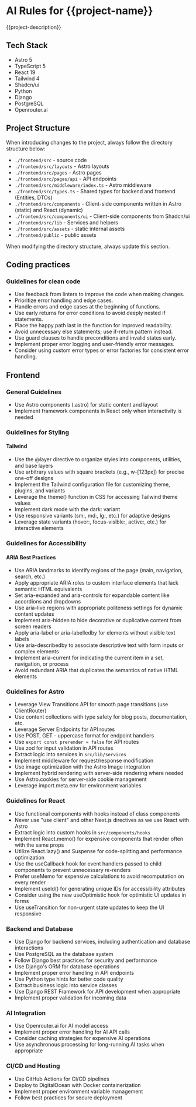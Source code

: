 # AI Rules for {{project-name}}

{{project-description}}

## Tech Stack

- Astro 5
- TypeScript 5
- React 19
- Tailwind 4
- Shadcn/ui
- Python
- Django
- PostgreSQL
- Openrouter.ai

## Project Structure

When introducing changes to the project, always follow the directory structure below:

- `./frontend/src` - source code
- `./frontend/src/layouts` - Astro layouts
- `./frontend/src/pages` - Astro pages
- `./frontend/src/pages/api` - API endpoints
- `./frontend/src/middleware/index.ts` - Astro middleware
- `./frontend/src/types.ts` - Shared types for backend and frontend (Entities, DTOs)
- `./frontend/src/components` - Client-side components written in Astro (static) and React (dynamic)
- `./frontend/src/components/ui` - Client-side components from Shadcn/ui
- `./frontend/src/lib` - Services and helpers
- `./frontend/src/assets` - static internal assets
- `./frontend/public` - public assets

When modifying the directory structure, always update this section.

## Coding practices

### Guidelines for clean code

- Use feedback from linters to improve the code when making changes.
- Prioritize error handling and edge cases.
- Handle errors and edge cases at the beginning of functions.
- Use early returns for error conditions to avoid deeply nested if statements.
- Place the happy path last in the function for improved readability.
- Avoid unnecessary else statements; use if-return pattern instead.
- Use guard clauses to handle preconditions and invalid states early.
- Implement proper error logging and user-friendly error messages.
- Consider using custom error types or error factories for consistent error handling.

## Frontend

### General Guidelines

- Use Astro components (.astro) for static content and layout
- Implement framework components in React only when interactivity is needed

### Guidelines for Styling

#### Tailwind

- Use the @layer directive to organize styles into components, utilities, and base layers
- Use arbitrary values with square brackets (e.g., w-[123px]) for precise one-off designs
- Implement the Tailwind configuration file for customizing theme, plugins, and variants
- Leverage the theme() function in CSS for accessing Tailwind theme values
- Implement dark mode with the dark: variant
- Use responsive variants (sm:, md:, lg:, etc.) for adaptive designs
- Leverage state variants (hover:, focus-visible:, active:, etc.) for interactive elements

### Guidelines for Accessibility

#### ARIA Best Practices

- Use ARIA landmarks to identify regions of the page (main, navigation, search, etc.)
- Apply appropriate ARIA roles to custom interface elements that lack semantic HTML equivalents
- Set aria-expanded and aria-controls for expandable content like accordions and dropdowns
- Use aria-live regions with appropriate politeness settings for dynamic content updates
- Implement aria-hidden to hide decorative or duplicative content from screen readers
- Apply aria-label or aria-labelledby for elements without visible text labels
- Use aria-describedby to associate descriptive text with form inputs or complex elements
- Implement aria-current for indicating the current item in a set, navigation, or process
- Avoid redundant ARIA that duplicates the semantics of native HTML elements

### Guidelines for Astro

- Leverage View Transitions API for smooth page transitions (use ClientRouter)
- Use content collections with type safety for blog posts, documentation, etc.
- Leverage Server Endpoints for API routes
- Use POST, GET  - uppercase format for endpoint handlers
- Use `export const prerender = false` for API routes
- Use zod for input validation in API routes
- Extract logic into services in `src/lib/services`
- Implement middleware for request/response modification
- Use image optimization with the Astro Image integration
- Implement hybrid rendering with server-side rendering where needed
- Use Astro.cookies for server-side cookie management
- Leverage import.meta.env for environment variables

### Guidelines for React

- Use functional components with hooks instead of class components
- Never use "use client" and other Next.js directives as we use React with Astro
- Extract logic into custom hooks in `src/components/hooks`
- Implement React.memo() for expensive components that render often with the same props
- Utilize React.lazy() and Suspense for code-splitting and performance optimization
- Use the useCallback hook for event handlers passed to child components to prevent unnecessary re-renders
- Prefer useMemo for expensive calculations to avoid recomputation on every render
- Implement useId() for generating unique IDs for accessibility attributes
- Consider using the new useOptimistic hook for optimistic UI updates in forms
- Use useTransition for non-urgent state updates to keep the UI responsive

### Backend and Database

- Use Django for backend services, including authentication and database interactions
- Use PostgreSQL as the database system
- Follow Django best practices for security and performance
- Use Django's ORM for database operations
- Implement proper error handling in API endpoints
- Use Python type hints for better code quality
- Extract business logic into service classes
- Use Django REST Framework for API development when appropriate
- Implement proper validation for incoming data

### AI Integration

- Use Openrouter.ai for AI model access
- Implement proper error handling for AI API calls
- Consider caching strategies for expensive AI operations
- Use asynchronous processing for long-running AI tasks when appropriate

### CI/CD and Hosting

- Use GitHub Actions for CI/CD pipelines
- Deploy to DigitalOcean with Docker containerization
- Implement proper environment variable management
- Follow best practices for secure deployment